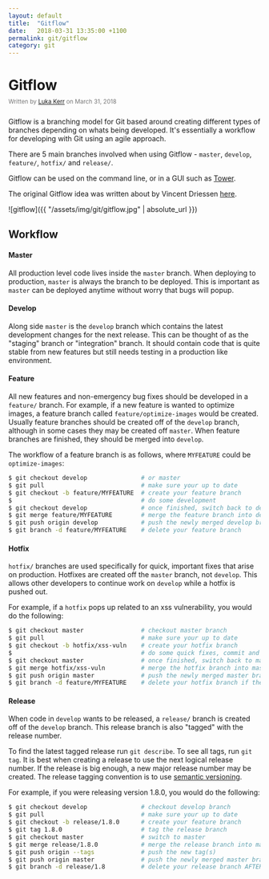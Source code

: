 ```yaml
---
layout: default
title:  "Gitflow"
date:   2018-03-31 13:35:00 +1100
permalink: git/gitflow
category: git
---
```


# Gitflow

<small style="color: #777; top: -10px; position: relative">
  Written by <a href="https://github.com/lukakerr">Luka Kerr</a> on March 31, 2018
</small>

Gitflow is a branching model for Git based around creating different types of branches depending on whats being developed. It's essentially a workflow for developing with Git using an agile approach.

There are 5 main branches involved when using Gitflow - `master`, `develop`, `feature/`, `hotfix/` and `release/`.

Gitflow can be used on the command line, or in a GUI such as [Tower](https://www.git-tower.com/).

The original Gitflow idea was written about by Vincent Driessen [here](http://nvie.com/posts/a-successful-git-branching-model/).

![gitflow]({{ "/assets/img/git/gitflow.jpg" | absolute_url }})

## Workflow

#### Master

All production level code lives inside the `master` branch. When deploying to production, `master` is always the branch to be deployed. This is important as `master` can be deployed anytime without worry that bugs will popup.

#### Develop

Along side `master` is the `develop` branch which contains the latest development changes for the next release. This can be thought of as the "staging" branch or "integration" branch. It should contain code that is quite stable from new features but still needs testing in a production like environment.

#### Feature

All new features and non-emergency bug fixes should be developed in a `feature/` branch. For example, if a new feature is wanted to optimize images, a feature branch called `feature/optimize-images` would be created. Usually feature branches should be created off of the `develop` branch, although in some cases they may be created off `master`. When feature branches are finished, they should be merged into `develop`.

The workflow of a feature branch is as follows, where `MYFEATURE` could be `optimize-images`:

```bash
$ git checkout develop               # or master
$ git pull                           # make sure your up to date
$ git checkout -b feature/MYFEATURE  # create your feature branch
$                                    # do some development
$ git checkout develop               # once finished, switch back to develop
$ git merge feature/MYFEATURE        # merge the feature branch into develop
$ git push origin develop            # push the newly merged develop branch
$ git branch -d feature/MYFEATURE    # delete your feature branch
```

#### Hotfix

`hotfix/` branches are used specifically for quick, important fixes that arise on production. Hotfixes are created off the `master` branch, not `develop`. This allows other developers to continue work on `develop` while a hotfix is pushed out.

For example, if a `hotfix` pops up related to an xss vulnerability, you would do the following:

```bash
$ git checkout master                # checkout master branch
$ git pull                           # make sure your up to date
$ git checkout -b hotfix/xss-vuln    # create your hotfix branch
$                                    # do some quick fixes, commit and test
$ git checkout master                # once finished, switch back to master
$ git merge hotfix/xss-vuln          # merge the hotfix branch into master
$ git push origin master             # push the newly merged master branch
$ git branch -d feature/MYFEATURE    # delete your hotfix branch if the issue has been resolved
```

#### Release

When code in `develop` wants to be released, a `release/` branch is created off of the `develop` branch. This release branch is also "tagged" with the release number.

To find the latest tagged release run `git describe`. To see all tags, run `git tag`. It is best when creating a release to use the next logical release number. If the release is big enough, a new major release number may be created. The release tagging convention is to use [semantic versioning](https://semver.org/).

For example, if you were releasing version 1.8.0, you would do the following:

```bash
$ git checkout develop               # checkout develop branch
$ git pull                           # make sure your up to date
$ git checkout -b release/1.8.0      # create your feature branch
$ git tag 1.8.0                      # tag the release branch
$ git checkout master                # switch to master
$ git merge release/1.8.0            # merge the release branch into master
$ git push origin --tags             # push the new tag(s)
$ git push origin master             # push the newly merged master branch 
$ git branch -d release/1.8          # delete your release branch AFTER master has been deployed, incase hotfixes need to be released in the same release version
```